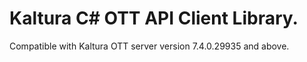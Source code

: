 # Kaltura C# OTT API Client Library.
Compatible with Kaltura OTT server version 7.4.0.29935 and above.
